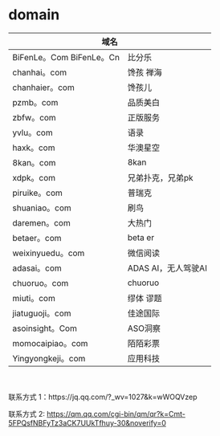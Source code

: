 # domain
<html>
<head>

<meta name="robots" content="noindex,nofollow">
<meta name="robots" content="noimageindex">

</head>
<body>
<table>
<thead>
    <tr>
        <th colspan="2">域名</th>
    </tr>
</thead>
<tbody>
<tr>
<td>BiFenLe。Com  BiFenLe。Cn</td>
<td>比分乐</td>
</tr>
<tr>
<td>chanhai。com</td>
<td>馋孩 禅海</td>
</tr>
<tr>
<td>chanhaier。com</td>
<td>馋孩儿</td>
</tr>

<tr>
<td>pzmb。com</td>
<td>品质美白</td>
</tr>
<tr>
<td>zbfw。com</td>
<td>正版服务</td>
</tr>
<tr>
<td>yvlu。com</td>
<td>语录</td>
</tr>
<tr>
<td>haxk。com</td>
<td>华澳星空</td>
</tr>
<tr>
<td>8kan。com</td>
<td>8kan</td>
</tr>
<tr>
<td>xdpk。com</td>
<td>兄弟扑克，兄弟pk</td>
</tr>
<tr>
<td>piruike。com</td>
<td>普瑞克</td>
</tr>
<tr>
<td>shuaniao。com</td>
<td>刷鸟</td>
</tr>
<tr>
<td>daremen。com</td>
<td>大热门</td>
</tr>

<tr>
<td>betaer。com</td>
<td>beta er</td>
</tr>
<tr>
<td>weixinyuedu。com</td>
<td>微信阅读</td>
</tr>
<tr>
<td>adasai。com</td>
<td>ADAS AI，无人驾驶AI</td>
</tr>
<tr>
<td>chuoruo。com</td>
<td>chuoruo</td>
</tr>

<tr>
<td>miuti。com</td>
<td>缪体 谬题</td>
</tr>
<tr>
<td>jiatuguoji。com</td>
<td>佳途国际</td>
</tr>
<tr>
<td>asoinsight。Com</td>
<td>ASO洞察</td>
</tr>
<tr>
<td>momocaipiao。com</td>
<td>陌陌彩票</td>
</tr>
<tr>
<td>Yingyongkeji。com</td>
<td>应用科技</td>
</tr>
    </tbody>
</table>

<br>
<br>
联系方式 1：https://jq.qq.com/?_wv=1027&k=wWOQVzep 

联系方式 2: https://qm.qq.com/cgi-bin/qm/qr?k=Cmt-5FPQsfNBFyTz3aCK7UUkTfhuy-30&noverify=0 

</body>
</html>
